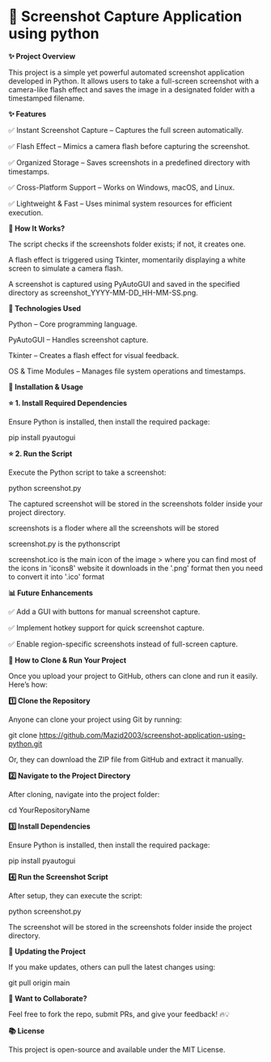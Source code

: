 # 📸 Screenshot Capture Application using python

**✨ Project Overview**

This project is a simple yet powerful automated screenshot application developed in Python. It allows users to take a full-screen screenshot with a camera-like flash effect and saves the image in a designated folder with a timestamped filename.

**✨ Features**

✅ Instant Screenshot Capture – Captures the full screen automatically.

✅ Flash Effect – Mimics a camera flash before capturing the screenshot.

✅ Organized Storage – Saves screenshots in a predefined directory with timestamps.

✅ Cross-Platform Support – Works on Windows, macOS, and Linux.

✅ Lightweight & Fast – Uses minimal system resources for efficient execution.

**🎡 How It Works?**

The script checks if the screenshots folder exists; if not, it creates one.

A flash effect is triggered using Tkinter, momentarily displaying a white screen to simulate a camera flash.

A screenshot is captured using PyAutoGUI and saved in the specified directory as screenshot_YYYY-MM-DD_HH-MM-SS.png.

**💪 Technologies Used**

Python – Core programming language.

PyAutoGUI – Handles screenshot capture.

Tkinter – Creates a flash effect for visual feedback.

OS & Time Modules – Manages file system operations and timestamps.

**🚀 Installation & Usage**

**⭐ 1. Install Required Dependencies**

Ensure Python is installed, then install the required package:

pip install pyautogui

**⭐ 2. Run the Script**

Execute the Python script to take a screenshot:

python screenshot.py

The captured screenshot will be stored in the screenshots folder inside your project directory.

screenshots is a floder where all the screenshots will be stored

screenshot.py is the pythonscript 

screenshot.ico is the main icon of the image > where you can find most of the icons in 'icons8' website it downloads in the '.png' format then you need to convert it into '.ico' format

**📊 Future Enhancements**

✅ Add a GUI with buttons for manual screenshot capture.

✅ Implement hotkey support for quick screenshot capture.

✅ Enable region-specific screenshots instead of full-screen capture.

**🚀 How to Clone & Run Your Project**

Once you upload your project to GitHub, others can clone and run it easily. Here’s how:

**1️⃣ Clone the Repository**

Anyone can clone your project using Git by running:

git clone https://github.com/Mazid2003/screenshot-application-using-python.git

Or, they can download the ZIP file from GitHub and extract it manually.

**2️⃣ Navigate to the Project Directory**

After cloning, navigate into the project folder:

cd YourRepositoryName

**3️⃣ Install Dependencies**

Ensure Python is installed, then install the required package:

pip install pyautogui

**4️⃣ Run the Screenshot Script**

After setup, they can execute the script:

python screenshot.py

The screenshot will be stored in the screenshots folder inside the project directory.

**📌 Updating the Project**

If you make updates, others can pull the latest changes using:

git pull origin main

**💬 Want to Collaborate?**

Feel free to fork the repo, submit PRs, and give your feedback! 🔥💡

**📚 License**

This project is open-source and available under the MIT License.




